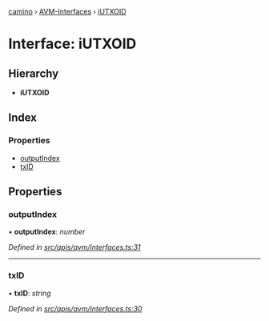 [camino](../README.md) › [AVM-Interfaces](../modules/avm_interfaces.md) › [iUTXOID](avm_interfaces.iutxoid.md)

# Interface: iUTXOID

## Hierarchy

* **iUTXOID**

## Index

### Properties

* [outputIndex](avm_interfaces.iutxoid.md#outputindex)
* [txID](avm_interfaces.iutxoid.md#txid)

## Properties

###  outputIndex

• **outputIndex**: *number*

*Defined in [src/apis/avm/interfaces.ts:31](https://github.com/chain4travel/caminojs/blob/ca67b81/src/apis/avm/interfaces.ts#L31)*

___

###  txID

• **txID**: *string*

*Defined in [src/apis/avm/interfaces.ts:30](https://github.com/chain4travel/caminojs/blob/ca67b81/src/apis/avm/interfaces.ts#L30)*
